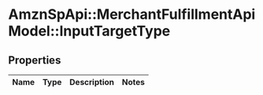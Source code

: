 # AmznSpApi::MerchantFulfillmentApiModel::InputTargetType

## Properties
Name | Type | Description | Notes
------------ | ------------- | ------------- | -------------

